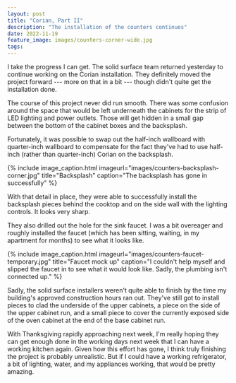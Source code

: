 ```yaml
---
layout: post
title: "Corian, Part II"
description: "The installation of the counters continues"
date: 2022-11-19
feature_image: images/counters-corner-wide.jpg
tags: 
---
```


I take the progress I can get. The solid surface team returned yesterday to continue working on the Corian installation. They definitely moved the project forward --- more on that in a bit --- though didn't quite get the installation done.

<!--more-->

The course of this project never did run smooth. There was some confusion around the space that would be left underneath the cabinets for the strip of LED lighting and power outlets. Those will get hidden in a small gap between the bottom of the cabinet boxes and the backsplash.

Fortunately, it was possible to swap out the half-inch wallboard with quarter-inch wallboard to compensate for the fact they've had to use half-inch (rather than quarter-inch) Corian on the backsplash.

{% include image_caption.html imageurl="images/counters-backsplash-corner.jpg" title="Backsplash" caption="The backsplash has gone in successfully" %}

With that detail in place, they were able to successfully install the backsplash pieces behind the cooktop and on the side wall with the lighting controls. It looks very sharp.

They also drilled out the hole for the sink faucet. I was a bit overeager and roughly installed the faucet (which has been sitting, waiting, in my apartment for months) to see what it looks like.

{% include image_caption.html imageurl="images/counters-faucet-temporary.jpg" title="Faucet mock up" caption="I couldn't help myself and slipped the faucet in to see what it would look like. Sadly, the plumbing isn't connected up." %}

Sadly, the solid surface installers weren't quite able to finish by the time my building's approved construction hours ran out. They've still got to install pieces to clad the underside of the upper cabinets, a piece on the side of the upper cabinet run, and a small piece to cover the currently exposed side of the oven cabinet at the end of the base cabinet run.

With Thanksgiving rapidly approaching next week, I'm really hoping they can get enough done in the working days next week that I can have a working kitchen again. Given how this effort has gone, I think truly finishing the project is probably unrealistic. But if I could have a working refrigerator, a bit of lighting, water, and my appliances working, that would be pretty amazing.




